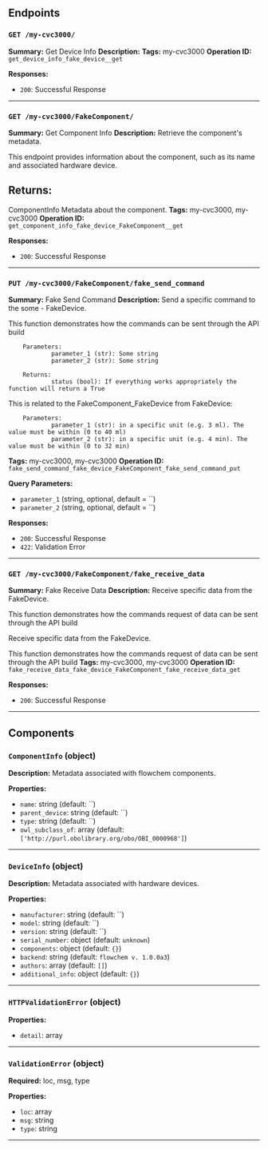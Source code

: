 ## Endpoints

### `GET /my-cvc3000/`

**Summary:** Get Device Info
**Description:** 
**Tags:** my-cvc3000
**Operation ID:** `get_device_info_fake_device__get`

**Responses:**
- `200`: Successful Response

---

### `GET /my-cvc3000/FakeComponent/`

**Summary:** Get Component Info
**Description:** Retrieve the component's metadata.

This endpoint provides information about the component, such as its name and associated hardware device.

Returns:
--------
ComponentInfo
    Metadata about the component.
**Tags:** my-cvc3000, my-cvc3000
**Operation ID:** `get_component_info_fake_device_FakeComponent__get`

**Responses:**
- `200`: Successful Response

---

### `PUT /my-cvc3000/FakeComponent/fake_send_command`

**Summary:** Fake Send Command
**Description:** Send a specific command to the some - FakeDevice.

This function demonstrates how the commands can be sent through the API build

        Parameters:
                parameter_1 (str): Some string
                parameter_2 (str): Some string

        Returns:
                status (bool): If everything works appropriately the function will return a True



This is related to the FakeComponent_FakeDevice from FakeDevice:

        Parameters:
                parameter_1 (str): in a specific unit (e.g. 3 ml). The value must be within (0 to 40 ml)
                parameter_2 (str): in a specific unit (e.g. 4 min). The value must be within (0 to 32 min)
**Tags:** my-cvc3000, my-cvc3000
**Operation ID:** `fake_send_command_fake_device_FakeComponent_fake_send_command_put`

**Query Parameters:**
- `parameter_1` (string, optional, default = ``)
- `parameter_2` (string, optional, default = ``)

**Responses:**
- `200`: Successful Response
- `422`: Validation Error

---

### `GET /my-cvc3000/FakeComponent/fake_receive_data`

**Summary:** Fake Receive Data
**Description:** Receive specific data from the FakeDevice.

This function demonstrates how the commands request of data can be sent through the API build



Receive specific data from the FakeDevice.

This function demonstrates how the commands request of data can be sent through the API build
**Tags:** my-cvc3000, my-cvc3000
**Operation ID:** `fake_receive_data_fake_device_FakeComponent_fake_receive_data_get`

**Responses:**
- `200`: Successful Response

---

## Components

### `ComponentInfo` (object)

**Description:** Metadata associated with flowchem components.

**Properties:**
- `name`: string (default: ``)
- `parent_device`: string (default: ``)
- `type`: string (default: ``)
- `owl_subclass_of`: array (default: `['http://purl.obolibrary.org/obo/OBI_0000968']`)

---

### `DeviceInfo` (object)

**Description:** Metadata associated with hardware devices.

**Properties:**
- `manufacturer`: string (default: ``)
- `model`: string (default: ``)
- `version`: string (default: ``)
- `serial_number`: object (default: `unknown`)
- `components`: object (default: `{}`)
- `backend`: string (default: `flowchem v. 1.0.0a3`)
- `authors`: array (default: `[]`)
- `additional_info`: object (default: `{}`)

---

### `HTTPValidationError` (object)


**Properties:**
- `detail`: array

---

### `ValidationError` (object)

**Required:** loc, msg, type

**Properties:**
- `loc`: array
- `msg`: string
- `type`: string

---
